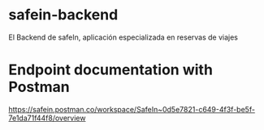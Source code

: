 # safein-backend
El Backend de safeIn, aplicación especializada en reservas de viajes

# Endpoint documentation with Postman

https://safein.postman.co/workspace/SafeIn~0d5e7821-c649-4f3f-be5f-7e1da71f44f8/overview

